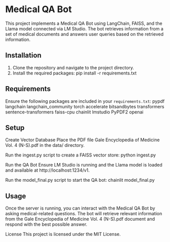 # Medical QA Bot

This project implements a Medical QA Bot using LangChain, FAISS, and the Llama model connected via LM Studio. The bot retrieves information from a set of medical documents and answers user queries based on the retrieved information.

## Installation

1. Clone the repository and navigate to the project directory.
2. Install the required packages:
    pip install -r requirements.txt
   

## Requirements

Ensure the following packages are included in your `requirements.txt`:
pypdf
langchain
langchain_community
torch
accelerate
bitsandbytes
transformers
sentence-transformers
faiss-cpu
chainlit
lmstudio
PyPDF2
openai

## Setup

Create Vector Database
Place the PDF file Gale Encyclopedia of Medicine Vol. 4 (N-S).pdf in the data/ directory.

Run the ingest.py script to create a FAISS vector store:
python ingest.py

Run the QA Bot
Ensure LM Studio is running and the Llama model is loaded and available at http://localhost:1234/v1.

Run the model_final.py script to start the QA bot: 
chainlit model_final.py

## Usage
Once the server is running, you can interact with the Medical QA Bot by asking medical-related questions. The bot will retrieve relevant information from the Gale Encyclopedia of Medicine Vol. 4 (N-S).pdf document and respond with the best possible answer.

License
This project is licensed under the MIT License.
